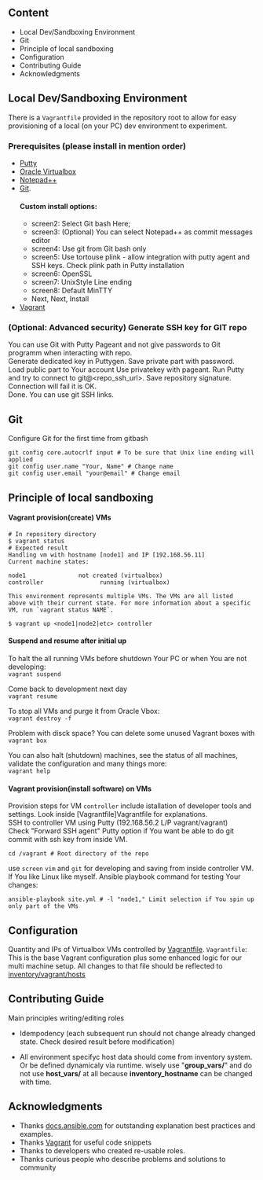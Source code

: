 ## Content
* Local Dev/Sandboxing Environment
* Git
* Principle of local sandboxing
* Configuration
* Contributing Guide
* Acknowledgments

## Local Dev/Sandboxing Environment

There is a `Vagrantfile` provided in the repository root to allow for easy provisioning of a local (on your PC) dev environment to experiment.
### Prerequisites (please install in mention order)
* [Putty](https://www.chiark.greenend.org.uk/~sgtatham/putty/latest.html) 
* [Oracle Virtualbox](https://www.virtualbox.org/wiki/Downloads)
* [Notepad++](https://notepad-plus-plus.org/download)
* [Git](https://git-scm.com/downloads).  
    #### Custom install options:  
    * screen2: Select Git bash Here;
    * screen3: (Optional) You can select Notepad++ as commit messages editor
    * screen4: Use git from Git bash only
    * screen5: Use tortouse plink - allow integration with putty agent and SSH keys. Check plink path in Putty installation
    * screen6: OpenSSL
    * screen7: UnixStyle Line ending
    * screen8: Default MinTTY
    * Next, Next, Install
* [Vagrant](https://www.vagrantup.com/downloads.html) 

### (Optional: Advanced security) Generate SSH key for GIT repo
You can use Git with Putty Pageant and not give passwords to Git programm when interacting with repo.  
Generate dedicated key in Puttygen. Save private part with password.  
Load public part to Your account
Use privatekey with pageant. 
Run Putty and try to connect to git@<repo_ssh_url>. Save repository signature.  
Connection will fail it is OK.  
Done. You can use git SSH links.  

## Git
Configure Git for the first time from gitbash
```
git config core.autocrlf input # To be sure that Unix line ending will applied
git config user.name "Your, Name" # Change name
git config user.email "your@email" # Change email 
```
 
## Principle of local sandboxing
#### Vagrant provision(create) VMs

```
# In repository directory
$ vagrant status
# Expected result
Handling vm with hostname [node1] and IP [192.168.56.11]
Current machine states:

node1               not created (virtualbox)
controller                running (virtualbox)

This environment represents multiple VMs. The VMs are all listed
above with their current state. For more information about a specific
VM, run `vagrant status NAME`.

$ vagrant up <node1|node2|etc> controller
```

#### Suspend and resume after initial up
To halt the all running VMs before shutdown Your PC or when You are not developing:  
`vagrant suspend`  

Come back to development next day  
`vagrant resume`  

To stop all VMs and purge it from Oracle Vbox:  
`vagrant destroy -f`  

Problem with disck space? You can delete some unused Vagrant boxes with  
`vagrant box`   

You can also halt (shutdown) machines, see the status of all machines, validate the configuration and many things more:  
`vagrant help`

#### Vagrant provision(install software) on VMs
Provision steps for VM `controller` include istallation of developer tools and settings. Look inside [Vagrantfile]Vagrantfile for explanations.  
SSH to controller VM using Putty (192.168.56.2 L/P vagrant/vagrant)  
Check "Forward SSH agent" Putty option if You want be able to do git commit with ssh key from inside VM.  

```
cd /vagrant # Root directory of the repo
```
use `screen` `vim` and `git` for developing and saving from inside controller VM. If You like Linux like myself.
Ansible playbook command for testing Your changes:   
```
ansible-playbook site.yml # -l "node1," Limit selection if You spin up only part of the VMs
```

## **Configuration**
Quantity and IPs of Virtualbox VMs controlled by [Vagrantfile](../../Vagrantfile).
`Vagrantfile`:
This is the base Vagrant configuration plus some enhanced logic for our multi machine setup. 
All changes to that file should be reflected to [inventory/vagrant/hosts](../../inventory/vagrant/hosts)

## Contributing Guide

Main principles writing/editing roles
 * Idempodency 
(each subsequent run should not change already changed state. 
Check desired result before modification)

 * All environment specifyc host data should come from inventory system. 
Or be defined dynamicaly via runtime.
wisely use "__group_vars/__" and do not use __host_vars/__ at all because 
__inventory_hostname__ can be changed with time.

## Acknowledgments
* Thanks [docs.ansible.com](http://docs.ansible.com) for outstanding explanation best practices and examples.
* Thanks [Vagrant](https://www.vagrantup.com/docs/index.html) for useful code snippets
* Thanks to developers who created re-usable roles.
* Thanks curious people who describe problems and solutions to community
